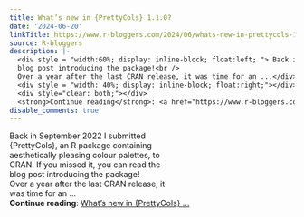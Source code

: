 ```yaml
---
title: What’s new in {PrettyCols} 1.1.0?
date: '2024-06-20'
linkTitle: https://www.r-bloggers.com/2024/06/whats-new-in-prettycols-1-1-0/
source: R-bloggers
description: |-
  <div style = "width:60%; display: inline-block; float:left; "> Back in September 2022 I submitted {PrettyCols}, an R package containing aesthetically pleasing colour palettes, to CRAN. If you missed it, you can read the<br />
  blog post introducing the package!<br />
  Over a year after the last CRAN release, it was time for an ...</div>
  <div style = "width: 40%; display: inline-block; float:right;"></div>
  <div style="clear: both;"></div>
  <strong>Continue reading</strong>: <a href="https://www.r-bloggers.com/2024/06/whats-new-in-prettycols-1-1-0/">What’s new in {PrettyCols} ...
disable_comments: true
---
```

<div style = "width:60%; display: inline-block; float:left; "> Back in September 2022 I submitted {PrettyCols}, an R package containing aesthetically pleasing colour palettes, to CRAN. If you missed it, you can read the<br />
blog post introducing the package!<br />
Over a year after the last CRAN release, it was time for an ...</div>
<div style = "width: 40%; display: inline-block; float:right;"></div>
<div style="clear: both;"></div>
<strong>Continue reading</strong>: <a href="https://www.r-bloggers.com/2024/06/whats-new-in-prettycols-1-1-0/">What’s new in {PrettyCols} ...